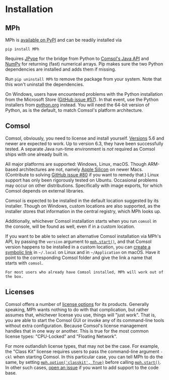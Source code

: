 ﻿# Installation

## MPh

MPh is [available on PyPI] and can be readily installed via
```
pip install MPh
```

Requires [JPype] for the bridge from Python to [Comsol's Java API] and [NumPy]
for returning (fast) numerical arrays. Pip makes sure the two Python
dependencies are installed and adds them if missing.

Run `pip uninstall MPh` to remove the package from your system. Note that this
won't uninstall the dependencies.

On Windows, users have encountered problems with the Python installation from
the Microsoft Store ([GitHub issue #57]). In that event, use the Python
installers from [python.org] instead. You will need the 64-bit version of
Python, as is the default, to match Comsol's platform architecture.


## Comsol

Comsol, obviously, you need to license and install yourself. [Versions] 5.6 and
newer are expected to work. Up to version 6.3, they have been successfully
tested. A separate Java run-time environment is *not* required as Comsol ships
with one already built in.

All major platforms are supported: Windows, Linux, macOS. Though
ARM-based architectures are not, namely [Apple Silicon] on newer Macs.
(Contribute to solving [GitHub issue #80] if you want to remedy that.)
Linux support has only been rigorously tested on Ubuntu. Occasional
problems may occur on other distributions. Specifically with image
exports, for which Comsol depends on external libraries.

Comsol is expected to be installed in the default location suggested by
its installer. Though on Windows, custom locations are also supported,
as the installer stores that information in the central registry, which
MPh looks up.

Additionally, whichever Comsol installation starts when you run `comsol`
in the console, will be found as well, even if in a custom location.

If you want to be able to select an alternative Comsol installation via
MPh's API, by passing the `version` argument to [`mph.start()`](#start),
and that Comsol version happens to be installed in a custom location,
you can [create a symbolic link] in `~/.local` on Linux and in
`~/Application` on macOS. Have it point to the corresponding Comsol
folder and give the link a name that starts with `comsol`.

```{note}
For most users who already have Comsol installed, MPh will work out of
the box.
```


## Licenses

Comsol offers a number of [license options] for its products. Generally
speaking, MPh wants nothing to do with that complication, but rather
assumes that, whichever license you use, things will "just work". That is,
you are able to start the Comsol GUI or invoke any of its command-line
tools without extra configuration. Because Comsol's license management
handles that in one way or another. This is true for the most common
license types: "CPU-Locked" and "Floating Network".

For more outlandish license types, that may not be the case. For example,
the "Class Kit" license requires users to pass the command-line argument
`-ckl` when starting Comsol. In this particular case, you can tell MPh
to do the same, by setting [`mph.option('classkit', True)`](#option)
before calling [`mph.start()`](#start). In other such cases, [open an
issue] if you want to add support to the code base.


[available on PyPI]:      https://pypi.python.org/pypi/mph
[JPype]:                  https://jpype.readthedocs.io
[Comsol's Java API]:      https://comsol.com/documentation/COMSOL_ProgrammingReferenceManual.pdf
[NumPy]:                  https://numpy.org
[GitHub issue #57]:       https://github.com/MPh-py/MPh/issues/57
[python.org]:             https://python.org
[Versions]:               https://www.comsol.com/release-history
[Apple Silicon]: https://en.wikipedia.org/wiki/Apple_silicon
[GitHub issue #80]:       https://github.com/MPh-py/MPh/issues/80
[create a symbolic link]: https://www.howtogeek.com/287014/how-to-create-and-use-symbolic-links-aka-symlinks-on-linux/
[license options]:        https://www.comsol.com/products/licensing
[open an issue]:          https://github.com/MPh-py/MPh/issues
